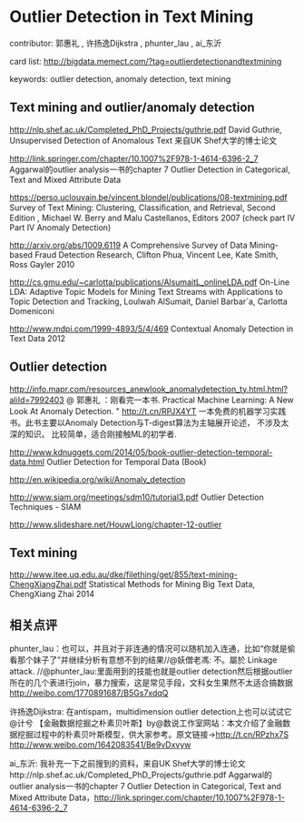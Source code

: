 # Outlier Detection in Text Mining

contributor: 郭惠礼 , 许扬逸Dijkstra , phunter_lau , ai_东沂 

card list: http://bigdata.memect.com/?tag=outlierdetectionandtextmining

keywords:
  outlier detection,
  anomaly detection,
  text mining

## Text mining and outlier/anomaly detection

http://nlp.shef.ac.uk/Completed_PhD_Projects/guthrie.pdf David Guthrie, Unsupervised Detection of Anomalous Text
来自UK Shef大学的博士论文

http://link.springer.com/chapter/10.1007%2F978-1-4614-6396-2_7 Aggarwal的outlier analysis一书的chapter 7 Outlier Detection in Categorical, Text and Mixed Attribute Data


https://perso.uclouvain.be/vincent.blondel/publications/08-textmining.pdf  Survey of Text Mining: Clustering, Classiﬁcation, and Retrieval, Second Edition , Michael W. Berry and Malu Castellanos, Editors 2007 (check part IV Part IV Anomaly Detection)

http://arxiv.org/abs/1009.6119 A Comprehensive Survey of Data Mining-based Fraud Detection Research, Clifton Phua, Vincent Lee, Kate Smith, Ross Gayler 2010

http://cs.gmu.edu/~carlotta/publications/AlsumaitL_onlineLDA.pdf On-Line LDA: Adaptive Topic Models for Mining Text Streams with Applications to Topic Detection and Tracking, Loulwah AlSumait, Daniel Barbar´a, Carlotta Domeniconi

http://www.mdpi.com/1999-4893/5/4/469 Contextual Anomaly Detection in Text Data 2012

## Outlier detection 
http://info.mapr.com/resources_anewlook_anomalydetection_ty.html.html?aliId=7992403 
@ 郭惠礼 ：刚看完一本书. Practical Machine Learning: A New Look At Anomaly Detection. " http://t.cn/RPJX4YT 一本免费的机器学习实践书。此书主要以Anomaly Detection与T-digest算法为主轴展开论述， 不涉及太深的知识。 比较简单，适合刚接触ML的初学者. 

http://www.kdnuggets.com/2014/05/book-outlier-detection-temporal-data.html Outlier Detection for Temporal Data (Book)

http://en.wikipedia.org/wiki/Anomaly_detection

http://www.siam.org/meetings/sdm10/tutorial3.pdf Outlier Detection Techniques - SIAM

http://www.slideshare.net/HouwLiong/chapter-12-outlier

## Text mining
http://www.itee.uq.edu.au/dke/filething/get/855/text-mining-ChengXiangZhai.pdf  Statistical Methods for Mining Big Text Data, ChengXiang Zhai 2014


## 相关点评

phunter_lau：也可以，并且对于非连通的情况可以随机加入连通，比如“你就是偷看那个妹子了”并继续分析有意想不到的结果//@妖僧老馮: 不。屬於 Linkage attack. //@phunter_lau:里面用到的技能也就是outlier detection然后根据outlier所在的几个表进行join，暴力搜索，这是常见手段，文科女生果然不太适合搞数据 
http://weibo.com/1770891687/B5Gs7xdqQ



许扬逸Dijkstra:  在antispam，multidimension outlier detection上也可以试试它
@计兮 【金融数据挖掘之朴素贝叶斯】by@数说工作室网站：本文介绍了金融数据挖掘过程中的朴素贝叶斯模型，供大家参考。原文链接→http://t.cn/RPzhx7S
http://www.weibo.com/1642083541/Be9vDxvyw


ai_东沂: 我补充一下之前搜到的资料，来自UK Shef大学的博士论文http://nlp.shef.ac.uk/Completed_PhD_Projects/guthrie.pdf
Aggarwal的outlier analysis一书的chapter 7 Outlier Detection in Categorical, Text and Mixed Attribute Data，http://link.springer.com/chapter/10.1007%2F978-1-4614-6396-2_7
